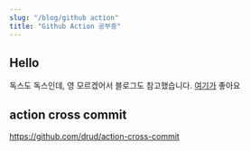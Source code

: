 ```yaml
---
slug: "/blog/github action"
title: "Github Action 공부중"
---
```


## Hello

독스도 독스인데, 영 모르겠어서 블로그도 참고했습니다.
[여기가](https://velog.io/@kimdoyeong/Github-Actions%EB%A1%9C-Github-Pages-%EC%9E%90%EB%8F%99-%EB%B0%B0%ED%8F%AC) 좋아요

## action cross commit

https://github.com/drud/action-cross-commit
